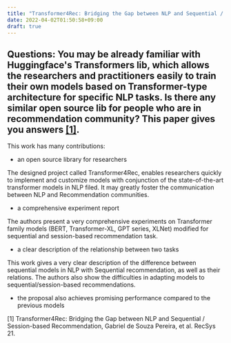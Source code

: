```yaml
---
title: "Transformer4Rec: Bridging the Gap between NLP and Sequential / Session-based Recommendation"
date: 2022-04-02T01:50:58+09:00
draft: true
---
```

## Questions: You may be already familiar with Huggingface's Transformers lib, which allows the researchers and practitioners easily to train their own models based on Transformer-type architecture for specific NLP tasks. Is there any similar open source lib for people who are in recommendation community? This paper gives you answers [[1]](https://dl.acm.org/doi/pdf/10.1145/3460231.3474255). 

This work has many contributions:

- an open source library for researchers 

The designed project called Transformer4Rec, enables researchers quickly to implement and customize models with conjunction of the state-of-the-art transformer models in NLP filed. It may greatly foster
the communication between NLP and Recommendation communities. 

- a comprehensive experiment report 

The authors present a very comprehensive experiments on Transformer family models (BERT, Transformer-XL, GPT series, XLNet) modified for sequential and session-based recommendation task. 

- a clear description of the relationship between two tasks

This work gives a very clear description of the difference between sequential models in NLP with Sequential recommendation, as well as their relations. The authors also show the difficulties in 
adapting models to sequential/session-based recommendations.

- the proposal also achieves promising performance compared to the previous models 

[1] Transformer4Rec: Bridging the Gap between NLP and Sequential / Session-based Recommendation, Gabriel de Souza Pereira, et al. RecSys 21. 